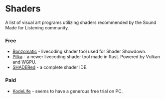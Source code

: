 # Shaders
A list of visual art programs utilizing shaders recommended by the Sound Made for Listening community.

### Free
* [Bonzomatic](https://github.com/Gargaj/Bonzomatic) - livecoding shader tool used for Shader Showdown.
* [Pilka](https://github.com/pudnax/pilka) - a newer livecoding shader tool made in Rust. Powered by Vulkan and WGPU.
* [SHADERed](https://shadered.org/) - a complete shader IDE.

### Paid
* [KodeLife](https://hexler.net/kodelife) - seems to have a generous free trial on PC.